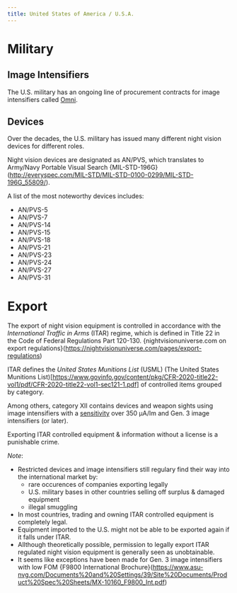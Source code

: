 ```yaml
---
title: United States of America / U.S.A.
---
```


# Military

## Image Intensifiers

The U.S. military has an ongoing line of procurement contracts for image intensifiers called [Omni](/wiki/omni).

## Devices

Over the decades, the U.S. military has issued many different night vision devices for different roles.

Night vision devices are designated as AN/PVS, which translates to
Army/Navy Portable Visual Search {MIL-STD-196G}(http://everyspec.com/MIL-STD/MIL-STD-0100-0299/MIL-STD-196G_55809/).

A list of the most noteworthy devices includes:

* AN/PVS-5
* AN/PVS-7
* AN/PVS-14
* AN/PVS-15
* AN/PVS-18
* AN/PVS-21
* AN/PVS-23
* AN/PVS-24
* AN/PVS-27
* AN/PVS-31

# Export

The export of night vision equipment is controlled in accordance with the
*International Traffic in Arms* (ITAR) regime, which is defined in Title 22
in the Code of Federal Regulations Part 120-130. {nightvisionuniverse.com on export regulations}(https://nightvisionuniverse.com/pages/export-regulations)

ITAR defines the *United States Munitions List* (USML)
(The United States Munitions List)[https://www.govinfo.gov/content/pkg/CFR-2020-title22-vol1/pdf/CFR-2020-title22-vol1-sec121-1.pdf]
of controlled items grouped by category.

Among others, category XII contains devices and weapon sights
using image intensifiers with a [sensitivity](/wiki/measurements#photocathode-sensitivity) over 350 μA/lm
and Gen. 3 image intensifiers (or later).

Exporting ITAR controlled equipment & information without a license is a punishable crime.

*Note*:
* Restricted devices and image intensifiers still regulary find their way into the international
market by:
  * rare occurences of companies exporting legally
  * U.S. military bases in other countries selling off surplus & damaged equipment
  * illegal smuggling
* In most countries, trading and owning ITAR controlled equipment is completely legal.
* Equipment imported to the U.S. might not be able to be exported again if it falls under ITAR.
* Allthough theoretically possible, permission to legally export ITAR regulated night vision
equipment is generally seen as unobtainable.
* It seems like exceptions have been made for Gen. 3 image intensifiers with low FOM
{F9800 International Brochure}(https://www.asu-nvg.com/Documents%20and%20Settings/39/Site%20Documents/Product%20Spec%20Sheets/MX-10160_F9800_Int.pdf)
